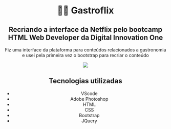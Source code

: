 <center><h1>🐱‍💻 Gastroflix</h1>

<h2>Recriando a interface da Netflix pelo bootcamp HTML Web Developer da Digital Innovation One</h2>
<p> Fiz uma interface da plataforma para conteúdos relacionados a gastronomia e usei pela primeira vez o bootstrap para recriar o conteúdo</p>
<img src="https://user-images.githubusercontent.com/79284447/117163375-f6f84780-ad99-11eb-9c83-07bfdcae8cc9.png">

<h2>Tecnologias utilizadas</h2>
<ul>
  <li>VScode</li>
  <li>Adobe Photoshop</li>
  <li>HTML</li>
  <li>CSS</li>
  <li>Bootstrap</li>
  <li>JQuery</li>
</ul>
</center>
  
